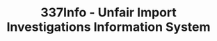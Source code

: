 ---
bigquery: https://console.cloud.google.com/bigquery?p=patents-public-data&d=usitc_investigations&page=dataset&project=sheets-management-319211
citation: US International Trade Commission 337Info Unfair Import Investigations Information
  System
contributors: US International Trade Comission
cost: None
description: US International Trade Commission 337Info Unfair Import Investigations
  Information System contains data on investigations done under Section 337. Section
  337 declares the infringement of certain statutory intellectual property rights
  and other forms of unfair competition in import trade to be unlawful practices.
  Most Section 337 investigations involve allegations of patent or registered trademark
  infringement.
documentation: FAQ and tutorial available on the site
last_edit: Mon, 04 Apr 2022 19:10:40 GMT
location: https://pubapps2.usitc.gov/337external/
maintained_by: US International Trade Comission
schema_fields: '[''lastUpdated'', ''teoProceedingInvolved'', ''ouiiParticipation'',
  ''teoIdIssueDate'', ''copyrightNumbers'', ''publication_number'', ''scheduledStartDateEvidHear'',
  ''finalIdOnViolationIssue'', ''dateComplaintFiled'', ''invUnfairAct'', ''issueDateOtherNonFinal'',
  ''dateOfPublicationFrNotice'', ''currentActiveALJ'', ''patentNumbers'', ''finalIdOnViolationDue'',
  ''aljAssigned'', ''internalRemand'', ''ouiiAttorney'', ''reportingRequirements'',
  ''finalDetNoViolation'', ''teoIdDueDate'', ''patentNumber'', ''finalDetViolation'',
  ''respondent'', ''teoReliefGranted'', ''scheduledEndDateEvidHear'', ''actualEndDateEvidHear'',
  ''id'', ''currentStatus'', ''dateCreated'', ''startDateMarkmanHearing'', ''investigationType'',
  ''trademarkNumbers'', ''gcAttorney'', ''targetDate'', ''investigationTermDate'',
  ''docketNo'', ''title'', ''actualStartDateEvidHear'', ''complainant'', ''investigationNo'',
  ''endDateMarkmanHearing'', ''markmanHearing'', ''htsNumbers'', ''cafcAppeals'']'
shortname: unfair_import_investigations
tags:
- import
- legal
- trade
timeframe: 2008-2021 (prior to 2008 downloadable as a JSON file)
title: 337Info - Unfair Import Investigations Information System
uuid: 2721f5ec-e599-4890-9265-9706719fc71e
---